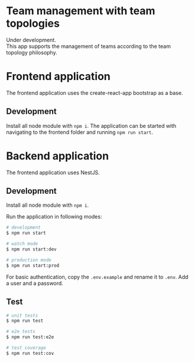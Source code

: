 # Team management with team topologies
Under development.  
This app supports the management of teams according to the team topology
philosophy.

# Frontend application
The frontend application uses the create-react-app bootstrap as a base.

## Development
Install all node module with `npm i`.
The application can be started with navigating to the frontend folder and 
running `npm run start`.


# Backend application
The frontend application uses NestJS.

## Development
Install all node module with `npm i`.

Run the application in following modes:
```bash
# development
$ npm run start

# watch mode
$ npm run start:dev

# production mode
$ npm run start:prod
```

For basic authentication, copy the `.env.example` and rename it to `.env`.
Add a user and a password.

## Test

```bash
# unit tests
$ npm run test

# e2e tests
$ npm run test:e2e

# test coverage
$ npm run test:cov
```
